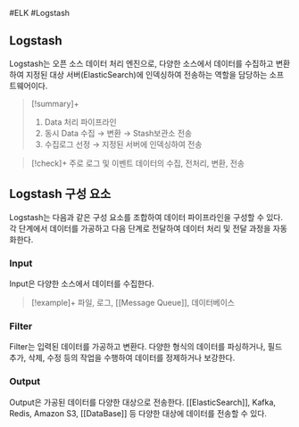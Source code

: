 #ELK #Logstash 

## Logstash
Logstash는 오픈 소스 데이터 처리 엔진으로, 다양한 소스에서 데이터를 수집하고 변환하여 지정된 대상 서버(ElasticSearch)에 인덱싱하여 전송하는 역할을 담당하는 소프트웨어이다. 

> [!summary]+ 
> 1. Data 처리 파이프라인
> 2. 동시 Data 수집 → 변환 → Stash보관소 전송
> 3. 수집로그 선정 → 지정된 서버에 인덱싱하여 전송


> [!check]+ 
> 주로 로그 및 이벤트 데이터의 수집, 전처리, 변환, 전송

## Logstash 구성 요소
Logstash는 다음과 같은 구성 요소를 조합하여 데이터 파이프라인을 구성할 수 있다. 각 단계에서 데이터를 가공하고 다음 단계로 전달하여 데이터 처리 및 전달 과정을 자동화한다.
### Input
Input은 다양한 소스에서 데이터를 수집한다.

> [!example]+ 
> 파일, 로그, [[Message Queue]], 데이터베이스
### Filter
Filter는 입력된 데이터를 가공하고 변환다. 다양한 형식의 데이터를 파싱하거나, 필드 추가, 삭제, 수정 등의 작업을 수행하여 데이터를 정제하거나 보강한다.
### Output
Output은 가공된 데이터를 다양한 대상으로 전송한다. [[ElasticSearch]], Kafka, Redis, Amazon S3, [[DataBase]] 등 다양한 대상에 데이터를 전송할 수 있다.